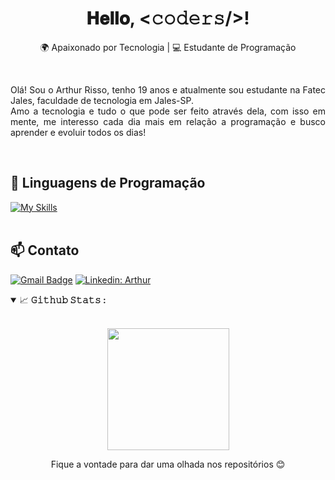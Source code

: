 <h1 align="center">
  𝐇𝐞𝐥𝐥𝐨, &lt;𝚌𝚘𝚍𝚎𝚛𝚜/&gt;!
</h1>
<hl></hl>
<p align="center">
  🌍 Apaixonado por Tecnologia | 💻 Estudante de Programação
</p><br>

<p align="justify">
  Olá! Sou o Arthur Risso, tenho 19 anos e atualmente sou estudante na Fatec Jales, faculdade de tecnologia em Jales-SP. <br>
  Amo a tecnologia e tudo o que pode ser feito através dela, com isso em mente, me interesso cada dia mais em relação a programação e busco aprender e evoluir todos os dias!
</p>
<br>

## 🚀 Linguagens de Programação
[![My Skills](https://skillicons.dev/icons?i=javascript,react,python)](https://skillicons.dev)<br><br>

## 📫 Contato

[![Gmail Badge](https://img.shields.io/badge/-GMAIL-006bed?style=flat-square&logo=Gmail&logoColor=white&link=mailto:arthur.rprodovalho@gmail.com)](mailto:arthur.rprodovalho@gmail.com)
[![Linkedin: Arthur](https://img.shields.io/badge/-LINKEDIN-blue?style=flat-square&logo=Linkedin&logoColor=white&link=https://www.linkedin.com/in/arthur-risso/)](https://www.linkedin.com/in/arthur-risso/)

<details open="">
<summary>
  <g-emoji class="g-emoji" alias="chart_with_upwards_trend" fallback-src="https://github.githubassets.com/images/icons/emoji/unicode/1f4c8.png">📈</g-emoji>
  <strong>𝙶𝚒𝚝𝚑𝚞𝚋 𝚂𝚝𝚊𝚝𝚜 : </strong>
</summary>
<br/>

<p align="center">
    <img align="center" height="195px" src="https://github-readme-stats.vercel.app/api/top-langs/?username=arthur-risso&text_color=FFFFFF&bg_color=000000&title_color=94b4a4&langs_count=15&layout=compact&hide_border=true" />
</p>
</details>

<p align="center">
  Fique a vontade para dar uma olhada nos repositórios 😊
</p>
